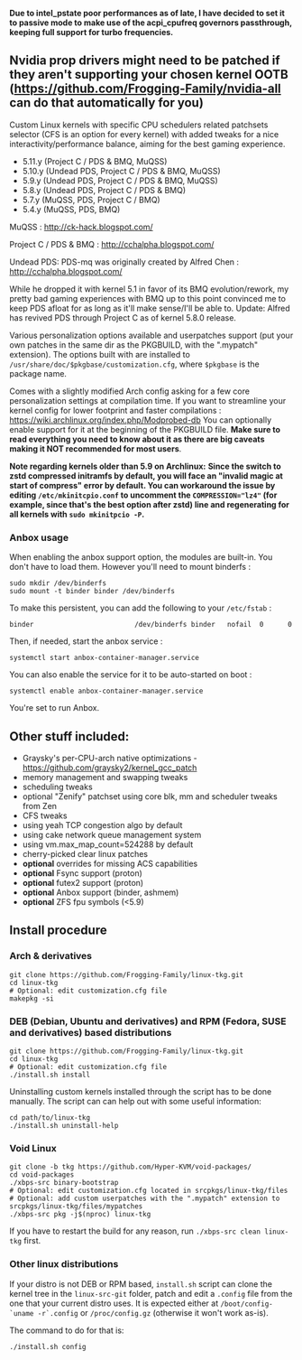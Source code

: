 **Due to intel_pstate poor performances as of late, I have decided to set it to passive mode to make use of the acpi_cpufreq governors passthrough, keeping full support for turbo frequencies.**

## Nvidia prop drivers might need to be patched if they aren't supporting your chosen kernel OOTB (https://github.com/Frogging-Family/nvidia-all can do that automatically for you)


Custom Linux kernels with specific CPU schedulers related patchsets selector (CFS is an option for every kernel) with added tweaks for a nice interactivity/performance balance, aiming for the best gaming experience.
- 5.11.y (Project C / PDS & BMQ, MuQSS)
- 5.10.y (Undead PDS, Project C / PDS & BMQ, MuQSS)
- 5.9.y (Undead PDS, Project C / PDS & BMQ, MuQSS)
- 5.8.y (Undead PDS, Project C / PDS & BMQ)
- 5.7.y (MuQSS, PDS, Project C / BMQ)
- 5.4.y (MuQSS, PDS, BMQ)

MuQSS : http://ck-hack.blogspot.com/

Project C / PDS & BMQ : http://cchalpha.blogspot.com/

Undead PDS: PDS-mq was originally created by Alfred Chen : http://cchalpha.blogspot.com/

While he dropped it with kernel 5.1 in favor of its BMQ evolution/rework, my pretty bad gaming experiences with BMQ up to this point convinced me to keep PDS afloat for as long as it'll make sense/I'll be able to.
Update: Alfred has revived PDS through Project C as of kernel 5.8.0 release.

Various personalization options available and userpatches support (put your own patches in the same dir as the PKGBUILD, with the ".mypatch" extension). The options built with are installed to `/usr/share/doc/$pkgbase/customization.cfg`, where `$pkgbase` is the package name.

Comes with a slightly modified Arch config asking for a few core personalization settings at compilation time.
If you want to streamline your kernel config for lower footprint and faster compilations : https://wiki.archlinux.org/index.php/Modprobed-db
You can optionally enable support for it at the beginning of the PKGBUILD file. **Make sure to read everything you need to know about it as there are big caveats making it NOT recommended for most users**.

**Note regarding kernels older than 5.9 on Archlinux:**
**Since the switch to zstd compressed initramfs by default, you will face an "invalid magic at start of compress" error by default. You can workaround the issue by editing `/etc/mkinitcpio.conf` to uncomment the `COMPRESSION="lz4"` (for example, since that's the best option after zstd) line and regenerating for all kernels with `sudo mkinitpcio -P`.**


### Anbox usage

When enabling the anbox support option, the modules are built-in. You don't have to load them. However you'll need to mount binderfs :
```
sudo mkdir /dev/binderfs
sudo mount -t binder binder /dev/binderfs
```

To make this persistent, you can add the following to your `/etc/fstab` :
```
binder                         /dev/binderfs binder   nofail  0      0
```

Then, if needed, start the anbox service :
```
systemctl start anbox-container-manager.service
```

You can also enable the service for it to be auto-started on boot :
```
systemctl enable anbox-container-manager.service
```

You're set to run Anbox.


## Other stuff included:
- Graysky's per-CPU-arch native optimizations - https://github.com/graysky2/kernel_gcc_patch
- memory management and swapping tweaks
- scheduling tweaks
- optional "Zenify" patchset using core blk, mm and scheduler tweaks from Zen
- CFS tweaks
- using yeah TCP congestion algo by default
- using cake network queue management system
- using vm.max_map_count=524288 by default
- cherry-picked clear linux patches
- **optional** overrides for missing ACS capabilities
- **optional** Fsync support (proton)
- **optional** futex2 support (proton)
- **optional** Anbox support (binder, ashmem)
- **optional** ZFS fpu symbols (<5.9)

## Install procedure

### Arch & derivatives
```
git clone https://github.com/Frogging-Family/linux-tkg.git
cd linux-tkg
# Optional: edit customization.cfg file
makepkg -si
```

### DEB (Debian, Ubuntu and derivatives) and RPM (Fedora, SUSE and derivatives) based distributions
```
git clone https://github.com/Frogging-Family/linux-tkg.git
cd linux-tkg
# Optional: edit customization.cfg file
./install.sh install
```
Uninstalling custom kernels installed through the script has to be done 
manually. The script can can help out with some useful information:
```
cd path/to/linux-tkg
./install.sh uninstall-help
```

### Void Linux
```
git clone -b tkg https://github.com/Hyper-KVM/void-packages/
cd void-packages
./xbps-src binary-bootstrap
# Optional: edit customization.cfg located in srcpkgs/linux-tkg/files
# Optional: add custom userpatches with the ".mypatch" extension to srcpkgs/linux-tkg/files/mypatches
./xbps-src pkg -j$(nproc) linux-tkg
```
If you have to restart the build for any reason, run `./xbps-src clean linux-tkg` first.

### Other linux distributions
If your distro is not DEB or RPM based, `install.sh` script can clone the kernel tree in the `linux-src-git` folder, patch and edit a `.config` file from the one that your current distro uses. It is expected either at ``/boot/config-`uname -r`.config`` or ``/proc/config.gz`` (otherwise it won't work as-is).

The command to do for that is:
```
./install.sh config
```

